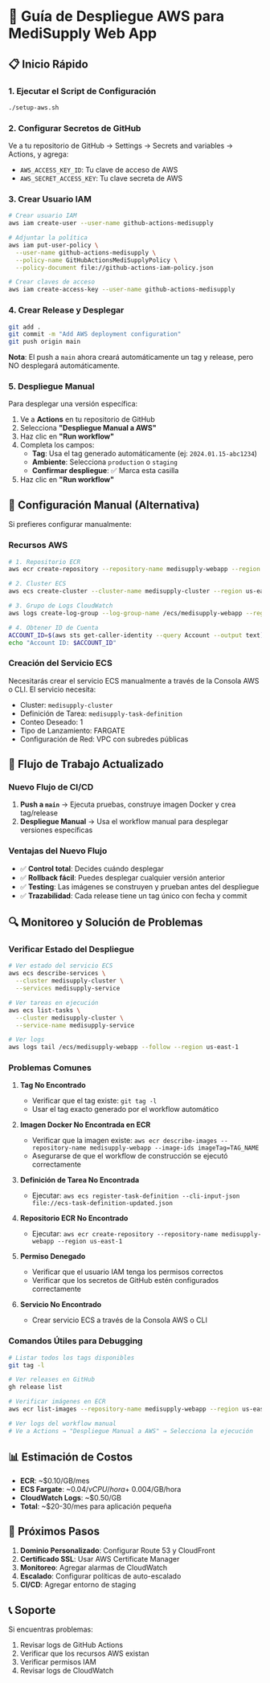 # 🚀 Guía de Despliegue AWS para MediSupply Web App

## 📋 Inicio Rápido

### 1. Ejecutar el Script de Configuración
```bash
./setup-aws.sh
```

### 2. Configurar Secretos de GitHub
Ve a tu repositorio de GitHub → Settings → Secrets and variables → Actions, y agrega:
- `AWS_ACCESS_KEY_ID`: Tu clave de acceso de AWS
- `AWS_SECRET_ACCESS_KEY`: Tu clave secreta de AWS

### 3. Crear Usuario IAM
```bash
# Crear usuario IAM
aws iam create-user --user-name github-actions-medisupply

# Adjuntar la política
aws iam put-user-policy \
  --user-name github-actions-medisupply \
  --policy-name GitHubActionsMediSupplyPolicy \
  --policy-document file://github-actions-iam-policy.json

# Crear claves de acceso
aws iam create-access-key --user-name github-actions-medisupply
```

### 4. Crear Release y Desplegar
```bash
git add .
git commit -m "Add AWS deployment configuration"
git push origin main
```

**Nota**: El push a `main` ahora creará automáticamente un tag y release, pero NO desplegará automáticamente.

### 5. Despliegue Manual
Para desplegar una versión específica:

1. Ve a **Actions** en tu repositorio de GitHub
2. Selecciona **"Despliegue Manual a AWS"**
3. Haz clic en **"Run workflow"**
4. Completa los campos:
   - **Tag**: Usa el tag generado automáticamente (ej: `2024.01.15-abc1234`)
   - **Ambiente**: Selecciona `production` o `staging`
   - **Confirmar despliegue**: ✅ Marca esta casilla
5. Haz clic en **"Run workflow"**

## 🔧 Configuración Manual (Alternativa)

Si prefieres configurar manualmente:

### Recursos AWS
```bash
# 1. Repositorio ECR
aws ecr create-repository --repository-name medisupply-webapp --region us-east-1

# 2. Cluster ECS
aws ecs create-cluster --cluster-name medisupply-cluster --region us-east-1

# 3. Grupo de Logs CloudWatch
aws logs create-log-group --log-group-name /ecs/medisupply-webapp --region us-east-1

# 4. Obtener ID de Cuenta
ACCOUNT_ID=$(aws sts get-caller-identity --query Account --output text)
echo "Account ID: $ACCOUNT_ID"
```

### Creación del Servicio ECS
Necesitarás crear el servicio ECS manualmente a través de la Consola AWS o CLI. El servicio necesita:
- Cluster: `medisupply-cluster`
- Definición de Tarea: `medisupply-task-definition`
- Conteo Deseado: 1
- Tipo de Lanzamiento: FARGATE
- Configuración de Red: VPC con subredes públicas

## 🔄 Flujo de Trabajo Actualizado

### Nuevo Flujo de CI/CD

1. **Push a `main`** → Ejecuta pruebas, construye imagen Docker y crea tag/release
2. **Despliegue Manual** → Usa el workflow manual para desplegar versiones específicas

### Ventajas del Nuevo Flujo

- ✅ **Control total**: Decides cuándo desplegar
- ✅ **Rollback fácil**: Puedes desplegar cualquier versión anterior
- ✅ **Testing**: Las imágenes se construyen y prueban antes del despliegue
- ✅ **Trazabilidad**: Cada release tiene un tag único con fecha y commit

## 🔍 Monitoreo y Solución de Problemas

### Verificar Estado del Despliegue
```bash
# Ver estado del servicio ECS
aws ecs describe-services \
  --cluster medisupply-cluster \
  --services medisupply-service

# Ver tareas en ejecución
aws ecs list-tasks \
  --cluster medisupply-cluster \
  --service-name medisupply-service

# Ver logs
aws logs tail /ecs/medisupply-webapp --follow --region us-east-1
```

### Problemas Comunes

1. **Tag No Encontrado**
   - Verificar que el tag existe: `git tag -l`
   - Usar el tag exacto generado por el workflow automático

2. **Imagen Docker No Encontrada en ECR**
   - Verificar que la imagen existe: `aws ecr describe-images --repository-name medisupply-webapp --image-ids imageTag=TAG_NAME`
   - Asegurarse de que el workflow de construcción se ejecutó correctamente

3. **Definición de Tarea No Encontrada**
   - Ejecutar: `aws ecs register-task-definition --cli-input-json file://ecs-task-definition-updated.json`

4. **Repositorio ECR No Encontrado**
   - Ejecutar: `aws ecr create-repository --repository-name medisupply-webapp --region us-east-1`

5. **Permiso Denegado**
   - Verificar que el usuario IAM tenga los permisos correctos
   - Verificar que los secretos de GitHub estén configurados correctamente

6. **Servicio No Encontrado**
   - Crear servicio ECS a través de la Consola AWS o CLI

### Comandos Útiles para Debugging

```bash
# Listar todos los tags disponibles
git tag -l

# Ver releases en GitHub
gh release list

# Verificar imágenes en ECR
aws ecr list-images --repository-name medisupply-webapp --region us-east-1

# Ver logs del workflow manual
# Ve a Actions → "Despliegue Manual a AWS" → Selecciona la ejecución
```

## 📊 Estimación de Costos

- **ECR**: ~$0.10/GB/mes
- **ECS Fargate**: ~$0.04/vCPU/hora + ~$0.004/GB/hora
- **CloudWatch Logs**: ~$0.50/GB
- **Total**: ~$20-30/mes para aplicación pequeña

## 🎯 Próximos Pasos

1. **Dominio Personalizado**: Configurar Route 53 y CloudFront
2. **Certificado SSL**: Usar AWS Certificate Manager
3. **Monitoreo**: Agregar alarmas de CloudWatch
4. **Escalado**: Configurar políticas de auto-escalado
5. **CI/CD**: Agregar entorno de staging

## 📞 Soporte

Si encuentras problemas:
1. Revisar logs de GitHub Actions
2. Verificar que los recursos AWS existan
3. Verificar permisos IAM
4. Revisar logs de CloudWatch
